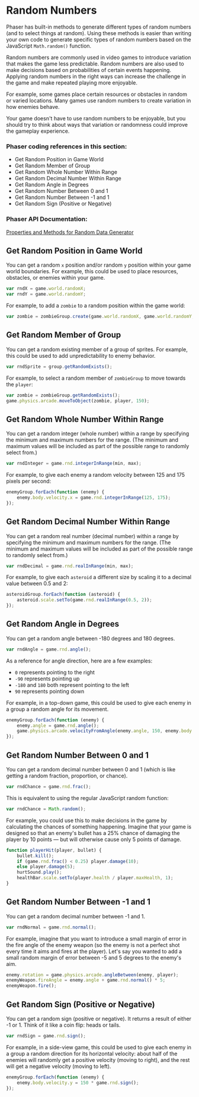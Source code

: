 # Random Numbers

Phaser has built-in methods to generate different types of random numbers \(and to select things at random\). Using these methods is easier than writing your own code to generate specific types of random numbers based on the JavaScript `Math.random()` function.

Random numbers are commonly used in video games to introduce variation that makes the game less predictable. Random numbers are also used to make decisions based on probabilities of certain events happening. Applying random numbers in the right ways can increase the challenge in the game and make repeated playing more enjoyable.

For example, some games place certain resources or obstacles in random or varied locations. Many games use random numbers to create variation in how enemies behave.

Your game doesn't have to use random numbers to be enjoyable, but you should try to think about ways that variation or randomness could improve the gameplay experience.

### Phaser coding references in this section:

* Get Random Position in Game World
* Get Random Member of Group
* Get Random Whole Number Within Range
* Get Random Decimal Number Within Range
* Get Random Angle in Degrees
* Get Random Number Between 0 and 1
* Get Random Number Between -1 and 1
* Get Random Sign \(Positive or Negative\)

### Phaser API Documentation:

[Properties and Methods for Random Data Generator](https://photonstorm.github.io/phaser-ce/Phaser.RandomDataGenerator.html)

## Get Random Position in Game World

You can get a random `x` position and/or random `y` position within your game world boundaries. For example, this could be used to place resources, obstacles, or enemies within your game.

```javascript
var rndX = game.world.randomX;
var rndY = game.world.randomY;
```

For example, to add a `zombie` to a random position within the game world:

```javascript
var zombie = zombieGroup.create(game.world.randomX, game.world.randomY, 'zombie');
```

## Get Random Member of Group

You can get a random existing member of a group of sprites. For example, this could be used to add unpredictability to enemy behavior.

```javascript
var rndSprite = group.getRandomExists();
```

For example, to select a random member of `zombieGroup` to move towards the `player`:

```javascript
var zombie = zombieGroup.getRandomExists();
game.physics.arcade.moveToObject(zombie, player, 150);
```

## Get Random Whole Number Within Range

You can get a random integer \(whole number\) within a range by specifying the minimum and maximum numbers for the range. \(The minimum and maximum values will be included as part of the possible range to randomly select from.\)

```javascript
var rndInteger = game.rnd.integerInRange(min, max);
```

For example, to give each enemy a random velocity between 125 and 175 pixels per second:

```javascript
enemyGroup.forEach(function (enemy) {
    enemy.body.velocity.x = game.rnd.integerInRange(125, 175);
});
```

## Get Random Decimal Number Within Range

You can get a random real number \(decimal number\) within a range by specifying the minimum and maximum numbers for the range. \(The minimum and maximum values will be included as part of the possible range to randomly select from.\)

```javascript
var rndDecimal = game.rnd.realInRange(min, max);
```

For example, to give each `asteroid` a different size by scaling it to a decimal value between 0.5 and 2:

```javascript
asteroidGroup.forEach(function (asteroid) {
    asteroid.scale.setTo(game.rnd.realInRange(0.5, 2));
});
```

## Get Random Angle in Degrees

You can get a random angle between -180 degrees and 180 degrees.

```javascript
var rndAngle = game.rnd.angle();
```

As a reference for angle direction, here are a few examples:

* `0` represents pointing to the right
* `-90` represents pointing up
* `-180` and `180` both represent pointing to the left
* `90` represents pointing down

For example, in a top-down game, this could be used to give each enemy in a group a random angle for its movement.

```javascript
enemyGroup.forEach(function (enemy) {
    enemy.angle = game.rnd.angle();
    game.physics.arcade.velocityFromAngle(enemy.angle, 150, enemy.body.velocity);
});
```

## Get Random Number Between 0 and 1

You can get a random decimal number between 0 and 1 \(which is like getting a random fraction, proportion, or chance\).

```javascript
var rndChance = game.rnd.frac();
```

This is equivalent to using the regular JavaScript random function:

```javascript
var rndChance = Math.random();
```

For example, you could use this to make decisions in the game by calculating the chances of something happening. Imagine that your game is designed so that an enemy's bullet has a 25% chance of damaging the player by 10 points — but will otherwise cause only 5 points of damage.

```javascript
function playerHit(player, bullet) {
    bullet.kill();
    if (game.rnd.frac() < 0.25) player.damage(10);
    else player.damage(5);
    hurtSound.play();
    healthBar.scale.setTo(player.health / player.maxHealth, 1);
}
```

## Get Random Number Between -1 and 1

You can get a random decimal number between -1 and 1.

```javascript
var rndNormal = game.rnd.normal();
```

For example, imagine that you want to introduce a small margin of error in the fire angle of the enemy weapon \(so the enemy is not a perfect shot every time it aims and fires at the player\). Let's say you wanted to add a small random margin of error between -5 and 5 degrees to the enemy's aim.

```javascript
enemy.rotation = game.physics.arcade.angleBetween(enemy, player);
enemyWeapon.fireAngle = enemy.angle + game.rnd.normal() * 5;
enemyWeapon.fire();
```

## Get Random Sign \(Positive or Negative\)

You can get a random sign \(positive or negative\). It returns a result of either -1 or 1. Think of it like a coin flip: heads or tails.

```javascript
var rndSign = game.rnd.sign();
```

For example, in a side-view game, this could be used to give each enemy in a group a random direction for its horizontal velocity: about half of the enemies will randomly get a positive velocity \(moving to right\), and the rest will get a negative velocity \(moving to left\).

```javascript
enemyGroup.forEach(function (enemy) {
    enemy.body.velocity.y = 150 * game.rnd.sign();
});
```

